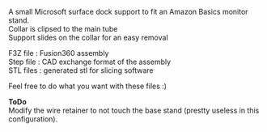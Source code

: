 A small Microsoft surface dock support to fit an Amazon Basics monitor stand.  
Collar is clipsed to the main tube  
Support slides on the collar for an easy removal  

F3Z file : Fusion360 assembly  
Step file : CAD exchange format of the assembly  
STL files : generated stl for slicing software  

Feel free to do what you want with these files :)  

**ToDo**  
Modify the wire retainer to not touch the base stand (prestty useless in this configuration).

